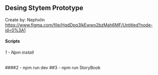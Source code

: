 ## Desing Stytem Prototype

Create by: Nephxlin
https://www.figma.com/file/HqdDpq3lkEwwo2bzMah6MF/Untitled?node-id=0%3A1

#### Scripts 

###### 1 - Npm install
####2 - npm run dev
##3 - npm run StoryBook

